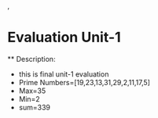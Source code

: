 ,<h1>Evaluation Unit-1</h1>

** Description:
- this is final unit-1 evaluation
- Prime Numbers=[19,23,13,31,29,2,11,17,5]
- Max=35
- Min=2
- sum=339
